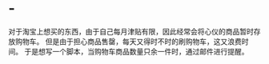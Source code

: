 # -
对于淘宝上想买的东西，由于自己每月津贴有限，因此经常会将心仪的商品暂时存放购物车。
但是由于担心商品售罄，每天又得时不时的刷购物车，这又浪费时间。
于是想写一个脚本，当购物车商品数量只余一件时，通过邮件进行提醒。

